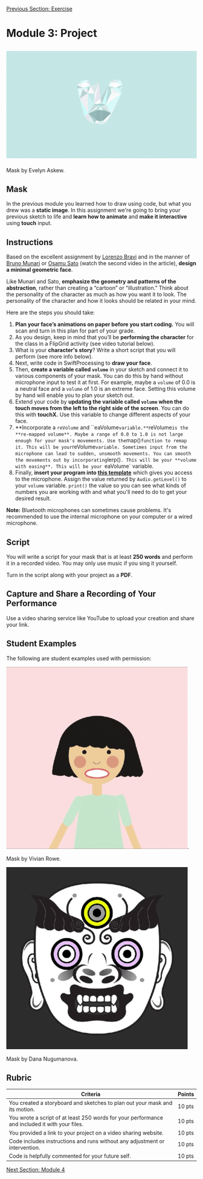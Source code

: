 [Previous Section: Exercise](2_EXERCISE.md)

# Module 3: Project

## ![geometric_animation](images/Evelyn_Askew_Mask.gif)

Mask by Evelyn Askew.

## Mask

In the previous module you learned how to draw using code, but what you drew was a **static image**. In this assignment we're going to bring your previous sketch to life and **learn how to animate** and **make it interactive** using **touch** input.

## Instructions

Based on the excellent assignment by [Lorenzo Bravi](http://www.creativeapplications.net/processing/bla-bla-bla-iphone-of-processing-sound/) and in the manner of [Bruno Munari](http://www.creativeapplications.net/processing/bla-bla-bla-iphone-of-processing-sound/) or [Osamu Sato](https://motherboard.vice.com/en_us/article/d734ja/the-most-elusive-video-game-creator) (watch the second video in the article), **design a minimal geometric face**.

Like Munari and Sato, **emphasize the geometry and patterns of the abstraction**, rather than creating a “cartoon” or “illustration.” Think about the  personality of the character as much as how you want it to look. The  personality of the character and how it looks should be related in your  mind.

Here are the steps you should take:

1. **Plan your face’s animations on paper before you start coding.** You will scan and turn in this plan for part of your grade.
2. As you design, keep in mind that you’ll be **performing the character** for the class in a FlipGrid activity (see video tutorial below).
3. What is your **character's story**? Write a short script that you will perform (see more info below).
4. Next, write code in SwiftProcessing to **draw your face**.
5. Then, **create a variable called `volume`** in your sketch and connect it to various components of your mask. You can do this by hand without microphone input to test it at first. For example, maybe a `volume` of 0.0 is a neutral face and a `volume` of 1.0 is an extreme face. Setting this volume by hand will enable you to plan your sketch out.
6. Extend your code by **updating the variable called `volume` when the touch moves from the left to the right side of the screen**. You can do this with **touchX.** Use this variable to change different aspects of your face.
7. **Incorporate a `reVolume` and ``eaVolume` variable.** `reVolume` is the **re-mapped volume**. Maybe a range of 0.0 to 1.0 is not large enough for your mask's movements. Use the `map()` function to remap it. This will be your `reVolume` variable. Sometimes input from the microphone can lead to sudden, unsmooth movements. You can smooth the movements out by incorporating `lerp()`. This will be your **volume with easing**. This will be your `eaVolume` variable.
8. Finally, **insert your program into [this template](https://github.com/masoodkamandy/Processing_Mask_Template/archive/refs/heads/main.zip)** which gives you access to the microphone. Assign the value returned by `Audio.getLevel()` to your `volume` variable. `print()` the value so you can see what kinds of numbers you are working with and what you'll need to do to get your desired result.

**Note:** Bluetooth microphones can sometimes cause problems. It's recommended to use the internal microphone on your computer or a wired microphone.

## Script

You will write a script for your mask that is at least **250 words** and perform it in a recorded video. You may only use music if you sing it yourself.

Turn in the script along with your project as a **PDF**.

## Capture and Share a Recording of Your Performance

Use a video sharing service like YouTube to upload your creation and share your link.

## Student Examples

The following are student examples used with permission:

![Vivan Rowe](images/Vivian_Rowe_Mask.gif).

Mask by Vivian Rowe.

![Dana Nugumanova](images/Dana_Nugumanova_Mask.gif)

Mask by Dana Nugumanova.

## Rubric

| Criteria                                                     | Points |
| ------------------------------------------------------------ | ------ |
| You created a storyboard and sketches to plan out your mask and its motion. | 10 pts |
| You wrote a script of at least 250 words for your performance and included it with your files. | 10 pts |
| You provided a link to your project on a video sharing website. | 10 pts |
| Code includes instructions and runs without any adjustment or intervention. | 10 pts |
| Code is helpfully commented for your future self.            | 10 pts |

[Next Section: Module 4](../4_Functions_and_Expanded_Cinema/README.md)

